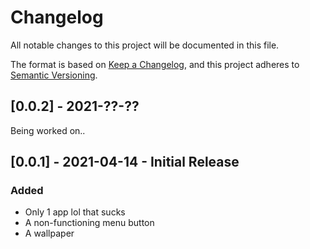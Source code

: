# Changelog
All notable changes to this project will be documented in this file.

The format is based on [Keep a Changelog](https://keepachangelog.com/en/1.0.0/),
and this project adheres to [Semantic Versioning](https://semver.org/spec/v2.0.0.html).

## [0.0.2] - 2021-??-??
Being worked on..

## [0.0.1] - 2021-04-14 - Initial Release
### Added
- Only 1 app lol that sucks
- A non-functioning menu button
- A wallpaper

